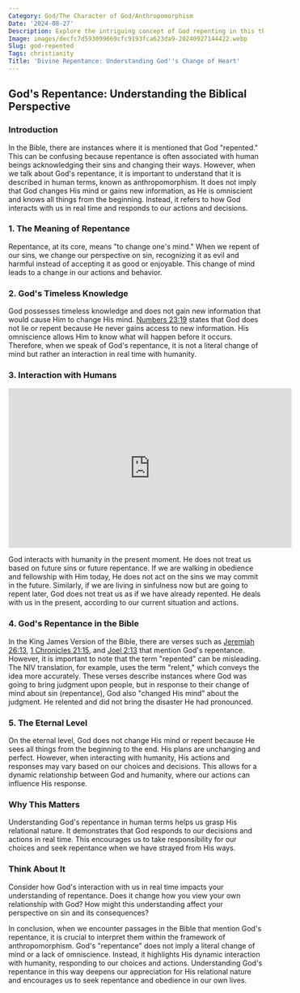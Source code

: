 ```yaml
---
Category: God/The Character of God/Anthropomorphism
Date: '2024-08-27'
Description: Explore the intriguing concept of God repenting in this thought-provoking article. Delve into theological perspectives and interpretations.
Image: images/decfc7d593099669cfc9193fca623da9-20240927144422.webp
Slug: god-repented
Tags: christianity
Title: 'Divine Repentance: Understanding God''s Change of Heart'
---
```


## God's Repentance: Understanding the Biblical Perspective

### Introduction

In the Bible, there are instances where it is mentioned that God "repented." This can be confusing because repentance is often associated with human beings acknowledging their sins and changing their ways. However, when we talk about God's repentance, it is important to understand that it is described in human terms, known as anthropomorphism. It does not imply that God changes His mind or gains new information, as He is omniscient and knows all things from the beginning. Instead, it refers to how God interacts with us in real time and responds to our actions and decisions.

### 1. The Meaning of Repentance

Repentance, at its core, means "to change one's mind." When we repent of our sins, we change our perspective on sin, recognizing it as evil and harmful instead of accepting it as good or enjoyable. This change of mind leads to a change in our actions and behavior.

### 2. God's Timeless Knowledge

God possesses timeless knowledge and does not gain new information that would cause Him to change His mind. [Numbers 23:19](https://www.bibleref.com/Numbers/23/Numbers-23-19.html) states that God does not lie or repent because He never gains access to new information. His omniscience allows Him to know what will happen before it occurs. Therefore, when we speak of God's repentance, it is not a literal change of mind but rather an interaction in real time with humanity.

### 3. Interaction with Humans


<iframe width="560" height="315" src="https://www.youtube.com/embed/fzblLkdqzpg" frameborder="0" allow="autoplay; encrypted-media" allowfullscreen></iframe>


God interacts with humanity in the present moment. He does not treat us based on future sins or future repentance. If we are walking in obedience and fellowship with Him today, He does not act on the sins we may commit in the future. Similarly, if we are living in sinfulness now but are going to repent later, God does not treat us as if we have already repented. He deals with us in the present, according to our current situation and actions.

### 4. God's Repentance in the Bible

In the King James Version of the Bible, there are verses such as [Jeremiah 26:13](https://www.bibleref.com/Jeremiah/26/Jeremiah-26-13.html), [1 Chronicles 21:15](https://www.bibleref.com/1-Chronicles/21/1-Chronicles-21-15.html), and [Joel 2:13](https://www.bibleref.com/Joel/2/Joel-2-13.html) that mention God's repentance. However, it is important to note that the term "repented" can be misleading. The NIV translation, for example, uses the term "relent," which conveys the idea more accurately. These verses describe instances where God was going to bring judgment upon people, but in response to their change of mind about sin (repentance), God also "changed His mind" about the judgment. He relented and did not bring the disaster He had pronounced.

### 5. The Eternal Level

On the eternal level, God does not change His mind or repent because He sees all things from the beginning to the end. His plans are unchanging and perfect. However, when interacting with humanity, His actions and responses may vary based on our choices and decisions. This allows for a dynamic relationship between God and humanity, where our actions can influence His response.

### Why This Matters

Understanding God's repentance in human terms helps us grasp His relational nature. It demonstrates that God responds to our decisions and actions in real time. This encourages us to take responsibility for our choices and seek repentance when we have strayed from His ways.

### Think About It

Consider how God's interaction with us in real time impacts your understanding of repentance. Does it change how you view your own relationship with God? How might this understanding affect your perspective on sin and its consequences?

In conclusion, when we encounter passages in the Bible that mention God's repentance, it is crucial to interpret them within the framework of anthropomorphism. God's "repentance" does not imply a literal change of mind or a lack of omniscience. Instead, it highlights His dynamic interaction with humanity, responding to our choices and actions. Understanding God's repentance in this way deepens our appreciation for His relational nature and encourages us to seek repentance and obedience in our own lives.